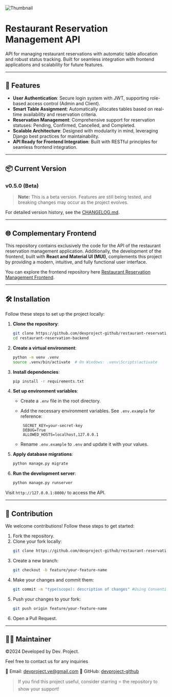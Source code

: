 ![Thumbnail](https://github.com/user-attachments/assets/cc789673-e251-4259-8920-80d451c0c152)

# Restaurant Reservation Management API

API for managing restaurant reservations with automatic table allocation and robust status tracking. Built for seamless integration with frontend applications and scalability for future features.

---

## 🚀 Features

- **User Authentication**: Secure login system with JWT, supporting role-based access control (Admin and Client).
- **Smart Table Assignment**: Automatically allocates tables based on real-time availability and reservation criteria.
- **Reservation Management**: Comprehensive support for reservation statuses: Pending, Confirmed, Cancelled, and Completed.
- **Scalable Architecture**: Designed with modularity in mind, leveraging Django best practices for maintainability.
- **API Ready for Frontend Integration**: Built with RESTful principles for seamless frontend integration.

---

## 📦 Current Version

### v0.5.0 (Beta)

> **Note:** This is a beta version. Features are still being tested, and breaking changes may occur as the project evolves.

For detailed version history, see the [CHANGELOG.md](CHANGELOG.md).

---

## 🌐 Complementary Frontend
This repository contains exclusively the code for the API of the restaurant reservation management application. Additionally, the development of the frontend, built with **React and Material UI (MUI)**, complements this project by providing a modern, intuitive, and fully functional user interface.

You can explore the frontend repository here [Restaurant Reservation Management Frontend](https://github.com/devproject-github/restaurant-reservations-frontend).

---

## 🛠️ Installation

Follow these steps to set up the project locally:

1. **Clone the repository**:

   ```bash
   git clone https://github.com/devproject-github/restaurant-reservations-backend.git
   cd restaurant-reservation-backend
   ```

2. **Create a virtual environment**:

   ```bash
   python -m venv .venv
   source .venv/bin/activate  # On Windows: .venv\Scripts\activate
   ```

3. **Install dependencies**:

   ```bash
   pip install -r requirements.txt
   ```

4. **Set up environment variables**:

   - Create a `.env` file in the root directory.
   - Add the necessary environment variables. See `.env.example` for reference:

     ```
      SECRET_KEY=your-secret-key
      DEBUG=True
      ALLOWED_HOSTS=localhost,127.0.0.1
     ```

   - Rename `.env.example` to `.env` and update it with your values.

5. **Apply database migrations**:

   ```bash
   python manage.py migrate
   ```

6. **Run the development server**:
   ```bash
   python manage.py runserver
   ```

Visit `http://127.0.0.1:8000/` to access the API.

---

## 🤝 Contribution

We welcome contributions! Follow these steps to get started:

1. Fork the repository.
2. Clone your fork locally:
   ```bash
   git clone https://github.com/devproject-github/restaurant-reservations-backend.git
   ```
3. Create a new branch:
   ```bash
   git checkout -b feature/your-feature-name
   ```
4. Make your changes and commit them:
   ```bash
   git commit -m "type(scope): description of changes" #Using Conventional Commits
   ```
5. Push your changes to your fork:
   ```bash
   git push origin feature/your-feature-name
   ```
6. Open a Pull Request.

---

## 👨‍💻 Maintainer

©2024 Developed by Dev. Project.

Feel free to contact us for any inquiries

📧 Email: devproject.ve@gmail.com
🔗 GitHub: [devproject-github](https://github.com/devproject-github)

> If you find this project useful, consider starring ⭐ the repository to show your support!
